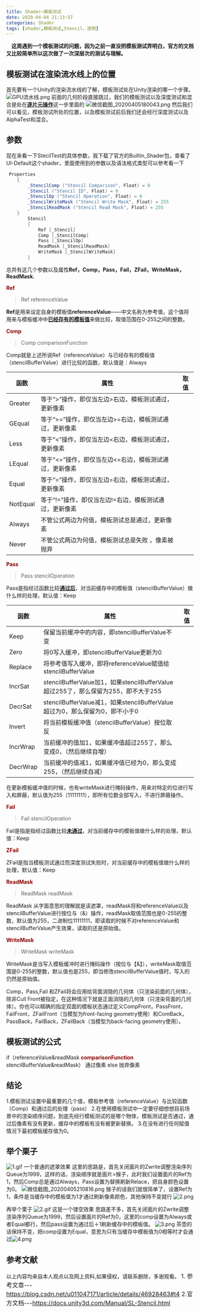 ```yaml
---
title: Shader—模板测试
date: 2020-04-04 21:13:57
categories: Shader
tags: [shader,模板测试,Stencil，透明]
---
```

&emsp;**这周遇到一个模板测试的问题，因为之前一直没把模板测试弄明白，官方的文档又比较简单所以这次做了一次深层次的测试与理解。**
<!--more-->
 ## **模板测试在渲染流水线上的位置**
首先要有一个Unity的渲染流水线的了解，模板测试处在Unity渲染的哪一个步骤。
![GPU流水线.png](https://i.loli.net/2020/04/05/lI1vhcUeM6DdqmV.png)
前面的几何阶段直接跳过，我们的模板测试以及深度测试和混合是处在<u>**逐片元操作**</u>这一步里面的
![微信截图_20200405180043.png](https://i.loli.net/2020/04/05/unkIWHp4vrA8L3D.png)
然后我们可以看见，模板测试所处的位置，以及模板测试前后我们还会经行深度测试以及AlphaTest和混合。
 ## **参数**
现在来看一下StecilTest的具体参数，我下载了官方的Builtin_Shader包，查看了UI-Default这个shader，里面使用到的参数以及语法格式类型可以参考看一下
```C#
 Properties
    {
        _StencilComp ("Stencil Comparison", Float) = 8
        _Stencil ("Stencil ID", Float) = 0
        _StencilOp ("Stencil Operation", Float) = 0
        _StencilWriteMask ("Stencil Write Mask", Float) = 255
        _StencilReadMask ("Stencil Read Mask", Float) = 255
    }
        Stencil
        {
            Ref [_Stencil]
            Comp [_StencilComp]
            Pass [_StencilOp]
            ReadMask [_StencilReadMask]
            WriteMask [_StencilWriteMask]
        }
```

总共有这几个参数以及属性**Ref，Comp，Pass，Fail，ZFail，WriteMask，ReadMask.**

<font color=DarkRed>**Ref**</font>
>Ref referenceValue

**Ref**是用来设定自身的模板值**referenceValue**——中文名称为参考值，这个值将用来与模板缓冲中<u>**已经存有的模板值**</u>来做比较，取值范围在0-255之间的整数。


<font color=DarkRed>**Comp**</font>
>Comp comparisonFunction

Comp就是上述所说Ref（referenceValue）与已经存有的模板值（stencilBufferValue）进行比较的函数，默认值是：Always

函数 | 属性|取值
-|-|-
Greater | 等于“>”操作，即仅当左边>右边，模板测试通过，更新像素|
GEqual | 等于“>=”操作，即仅当左边>=右边，模板测试通过，更新像素|
Less | 等于“<”操作，即仅当左边<右边，模板测试通过，更新像素|
LEqual | 等于“<=”操作，即仅当左边<=右边，模板测试通过，更新像素|
Equal | 等于“=”操作，即仅当左边=右边，模板测试通过，更新像素|
NotEqual |等于“!=”操作，即仅当左边!=右边，模板测试通过，更新像素|
Always |不管公式两边为何值，模板测试总是通过，更新像素|
Never |不管公式两边为何值，模板测试总是失败 ，像素被抛弃|

<font color=DarkRed>**Pass**</font>

>Pass stencilOperation

Pass是指经过函数比较<u>**通过后**</u>，对当前缓存中的模板值（stencilBufferValue）做什么样的处理，默认值：Keep

函数 | 属性|取值
-|-|-
Keep | 保留当前缓冲中的内容，即stencilBufferValue不变|
Zero | 将0写入缓冲，即stencilBufferValue更新为0|
Replace | 将参考值写入缓冲，即将referenceValue赋值给stencilBufferValue|
IncrSat | stencilBufferValue加1，如果stencilBufferValue超过255了，那么保留为255，即不大于255|
DecrSat | stencilBufferValue减1，如果stencilBufferValue超过为0，那么保留为0，即不小于0|
Invert |将当前模板缓冲值（stencilBufferValue）按位取反|
IncrWrap |当前缓冲的值加1，如果缓冲值超过255了，那么变成0，（然后继续自增）|
DecrWrap |当前缓冲的值减1，如果缓冲值已经为0，那么变成255，（然后继续自减）|

在更新模板缓冲值的时候，也有writeMask进行掩码操作，用来对特定的位进行写入和屏蔽，默认值为255（11111111），即所有位数全部写入，不进行屏蔽操作。

<font color=DarkRed>**Fail**</font>

>Fail stencilOperation

Fail是指是指经过函数比较<u>**未通过**</u>，对当前缓存中的模板值做什么样的处理，默认值：Keep

<font color=DarkRed>**ZFail**</font>

ZFail是指当模板测试通过而深度测试失败时，对当前缓存中的模板值做什么样的处理，默认值：Keep

<font color=DarkRed>**ReadMask**</font>

>ReadMask  readMask

ReadMask 从字面意思的理解就是读遮罩，readMask将和referenceValue以及stencilBufferValue进行按位与（&）操作，readMask取值范围也是0-255的整数，默认值为255，二进制位11111111，即读取的时候不对referenceValue和stencilBufferValue产生效果，读取的还是原始值。

<font color=DarkRed>**WriteMask**</font>

>WriteMask writeMask

WriteMask是当写入模板缓冲时进行掩码操作（按位与【&】），writeMask取值范围是0-255的整数，默认值也是255，即当修改stencilBufferValue值时，写入的仍然是原始值。

Comp，Pass,Fail 和ZFail将会应用给背面消隐的几何体（只渲染前面的几何体），除非Cull Front被指定，在这种情况下就是正面消隐的几何体（只渲染背面的几何体）。你也可以精确的指定双面的模板状态通过定义CompFront，PassFront，FailFront，ZFailFront（当模型为front-facing geometry使用）和ComBack，PassBack，FailBack，ZFailBack（当模型为back-facing geometry使用）。

 ## 模板测试的公式
 
 if（referenceValue&readMask <font color=DarkRed>**comparisonFunction** </font>stencilBufferValue&readMask）
通过像素
else
抛弃像素

## 结论
1.模板测试设置中最重要的几个值，模板参考值（referenceValue）与比较函数（Comp）和通过后的处理（pass）
2.在使用模板测试中一定要仔细想想目前场景中的渲染顺序问题，到底先经行模板测试的是哪个物体，模板测试是否通过，通过后像素有没有更新，缓存中的模板有没有被更新替换。
3.在没有进行任何赋值情况下最初模板缓存值为0。
## 举个栗子
![1.gif](https://i.loli.net/2020/04/05/5uNCiZct1xwKR4O.gif)
一个普通的遮罩效果
这里的思路是，首先关闭面片的Zwrite调整渲染序列Queue为1999，这样的话，渲染顺序就是面片>猴子，此时我们设置面片的Ref为1，然后Comp总是通过Always，Pass设置为替换刷新Relace，把自身颜色设置为0。
![微信截图_20200405210816.png](https://i.loli.net/2020/04/05/uyqra1bJGEBnTKD.png)
猴子的话我们就很简单了，设置Ref为1，条件是当缓存中的模板值为1才通过刷新像素颜色，其他保持不变就行
![2.png](https://i.loli.net/2020/04/05/4LE8M2jQygYXJTW.png)

再举个栗子
![2.gif](https://i.loli.net/2020/04/05/sJQLe3XNibO29EK.gif)
这是一个镂空效果
思路差不多，首先关闭面片的Zwrite调整渲染序列Queue为1999，然后设置面片的Ref为0，这里的comp设置为Always或者Equal都行，然后pass设置为通过后＋1刷新缓存中的模板值。
![3.png](https://i.loli.net/2020/04/05/3KANn2yszQhqEVI.png)
茶壶的话保持不变，把comp设置为Equal，意思为只有当缓存中模板值为0相等时才会通过![4.png](https://i.loli.net/2020/04/05/72QYNH5Jn9AEsLh.png)

## 参考文献
 以上内容均来自本人观点以及网上资料,如果侵权，请联系删除，多谢观看。
 <font size=3>1. 参考文章---https://blog.csdn.net/u011047171/article/details/46928463#t4
 <font size=3>2.官方文档---https://docs.unity3d.com/Manual/SL-Stencil.html
